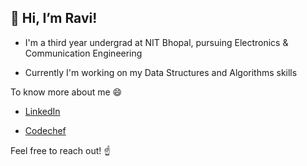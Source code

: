 👋 Hi, I’m Ravi!
-----------------------------------------------------------------------------------------
- I'm a third year undergrad at NIT Bhopal, pursuing Electronics & Communication
Engineering

- Currently I'm working on my Data Structures and Algorithms skills

To know more about me 😄

- [LinkedIn](//www.linkedin.com/in/ravisahu2451/)

- [Codechef](https://www.codechef.com/users/ravitheone)

Feel free to reach out! ☝️



